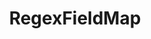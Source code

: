 ---
optionsClassName: RegexFieldMapOptions
optionsClassFullName: MigrationTools.Tools.RegexFieldMapOptions
configurationSamples:
- name: defaults
  order: 2
  description: 
  code: >-
    {
      "MigrationTools": {
        "Version": "16.0",
        "CommonTools": {
          "FieldMappingTool": {
            "FieldMaps": [
              {
                "FieldMapType": "RegexFieldMap",
                "ApplyTo": [
                  "*"
                ]
              }
            ]
          }
        }
      }
    }
  sampleFor: MigrationTools.Tools.RegexFieldMapOptions
- name: sample
  order: 1
  description: 
  code: >-
    {
      "MigrationTools": {
        "Version": "16.0",
        "CommonTools": {
          "FieldMappingTool": {
            "FieldMaps": [
              {
                "FieldMapType": "RegexFieldMap",
                "ApplyTo": [
                  "SomeWorkItemType"
                ],
                "pattern": "PRODUCT \\d{4}.(\\d{1})",
                "replacement": "$1",
                "sourceField": "COMPANY.PRODUCT.Release",
                "targetField": "COMPANY.DEVISION.MinorReleaseVersion"
              }
            ]
          }
        }
      }
    }
  sampleFor: MigrationTools.Tools.RegexFieldMapOptions
- name: classic
  order: 3
  description: 
  code: >-
    {
      "$type": "RegexFieldMapOptions",
      "sourceField": "COMPANY.PRODUCT.Release",
      "targetField": "COMPANY.DEVISION.MinorReleaseVersion",
      "pattern": "PRODUCT \\d{4}.(\\d{1})",
      "replacement": "$1",
      "ApplyTo": [
        "*",
        "SomeWorkItemType"
      ]
    }
  sampleFor: MigrationTools.Tools.RegexFieldMapOptions
description: Applies regular expression transformations to map values from a source field to a target field using pattern matching and replacement.
className: RegexFieldMap
typeName: FieldMaps
architecture: 
options:
- parameterName: ApplyTo
  type: List
  description: A list of Work Item Types that this Field Map will apply to. If the list is empty it will apply to all Work Item Types. You can use "*" to apply to all Work Item Types.
  defaultValue: missing XML code comments
- parameterName: pattern
  type: String
  description: Gets or sets the regular expression pattern to match against the source field value.
  defaultValue: missing XML code comments
- parameterName: replacement
  type: String
  description: Gets or sets the replacement pattern that defines how matched groups should be used to construct the target value.
  defaultValue: missing XML code comments
- parameterName: sourceField
  type: String
  description: Gets or sets the name of the source field to read data from and apply regex pattern matching.
  defaultValue: missing XML code comments
- parameterName: targetField
  type: String
  description: Gets or sets the name of the target field to write the regex-transformed data to.
  defaultValue: missing XML code comments
status: missing XML code comments
processingTarget: missing XML code comments
classFile: src/MigrationTools.Clients.TfsObjectModel/Tools/FieldMappingTool/FieldMaps/RegexFieldMap.cs
optionsClassFile: src/MigrationTools/Tools/FieldMappingTool/FieldMaps/RegexFieldMapOptions.cs

redirectFrom:
- /Reference/FieldMaps/RegexFieldMapOptions/
layout: reference
toc: true
permalink: /Reference/FieldMaps/RegexFieldMap/
title: RegexFieldMap
categories:
- FieldMaps
- 
topics:
- topic: notes
  path: docs/Reference/FieldMaps/RegexFieldMap-notes.md
  exists: false
  markdown: ''
- topic: introduction
  path: docs/Reference/FieldMaps/RegexFieldMap-introduction.md
  exists: false
  markdown: ''

---